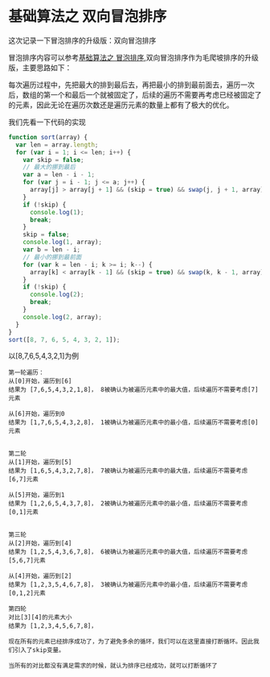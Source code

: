 # 基础算法之 双向冒泡排序

这次记录一下冒泡排序的升级版：双向冒泡排序

冒泡排序内容可以参考[基础算法之 冒泡排序](http://vue2.codequan.com/home/article/2017112420583534),双向冒泡排序作为毛爬坡排序的升级版，主要思路如下：

每次遍历过程中，先把最大的排到最后去，再把最小的排到最前面去，遍历一次后，数组的第一个和最后一个就被固定了，后续的遍历不需要再考虑已经被固定了的元素，因此无论在遍历次数还是遍历元素的数量上都有了极大的优化。

我们先看一下代码的实现

```js
function sort(array) {
  var len = array.length;
  for (var i = 1; i <= len; i++) {
    var skip = false;
    // 最大的挪到最后
    var a = len - i - 1;
    for (var j = i - 1; j <= a; j++) {
      array[j] > array[j + 1] && (skip = true) && swap(j, j + 1, array);
    }
    if (!skip) {
      console.log(1);
      break;
    }
    skip = false;
    console.log(1, array);
    var b = len - i;
    // 最小的挪到最前面
    for (var k = len - i; k >= i; k--) {
      array[k] < array[k - 1] && (skip = true) && swap(k, k - 1, array);
    }
    if (!skip) {
      console.log(2);
      break;
    }
    console.log(2, array);
  }
}
sort([8, 7, 6, 5, 4, 3, 2, 1]);
```

以[8,7,6,5,4,3,2,1]为例

```
第一轮遍历：
从[0]开始，遍历到[6]
结果为 [7,6,5,4,3,2,1,8]， 8被确认为被遍历元素中的最大值，后续遍历不需要考虑[7]元素

从[6]开始，遍历到0
结果为 [1,7,6,5,4,3,2,8]， 1被确认为被遍历元素中的最小值，后续遍历不需要考虑[0]元素


第二轮
从[1]开始，遍历到[5]
结果为 [1,6,5,4,3,2,7,8]， 7被确认为被遍历元素中的最大值，后续遍历不需要考虑[6,7]元素

从[5]开始，遍历到1
结果为 [1,2,6,5,4,3,7,8]， 2被确认为被遍历元素中的最小值，后续遍历不需要考虑[0,1]元素


第三轮
从[2]开始，遍历到[4]
结果为 [1,2,5,4,3,6,7,8]， 6被确认为被遍历元素中的最大值，后续遍历不需要考虑[5,6,7]元素

从[4]开始，遍历到[2]
结果为 [1,2,3,5,4,6,7,8]， 3被确认为被遍历元素中的最小值，后续遍历不需要考虑[0,1,2]元素

第四轮
对比[3][4]的元素大小
结果为 [1,2,3,4,5,6,7,8]，

现在所有的元素已经排序成功了，为了避免多余的循环，我们可以在这里直接打断循环。因此我们引入了skip变量。

当所有的对比都没有满足需求的时候，就认为排序已经成功，就可以打断循环了
```
